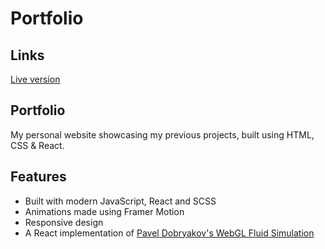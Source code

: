 # Portfolio

## Links
[Live version](https://itsechi.github.io/portfolio/)

## Portfolio
My personal website showcasing my previous projects, built using HTML, CSS & React.

## Features
* Built with modern JavaScript, React and SCSS
* Animations made using Framer Motion
* Responsive design
* A React implementation of [Pavel Dobryakov's WebGL Fluid Simulation](https://github.com/PavelDoGreat/WebGL-Fluid-Simulation)